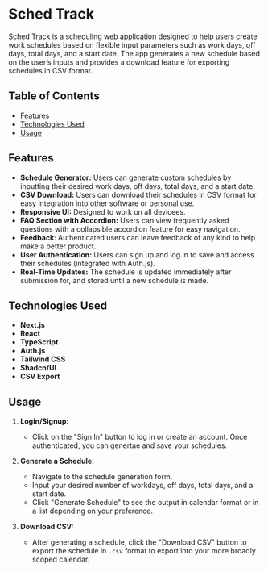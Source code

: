 # Sched Track

Sched Track is a scheduling web application designed to help users create work schedules based on flexible input parameters such as work days, off days, total days, and a start date. The app generates a new schedule based on the user’s inputs and provides a download feature for exporting schedules in CSV format.

## Table of Contents

- [Features](#features)
- [Technologies Used](#technologies-used)
- [Usage](#usage)


## Features

- **Schedule Generator:** Users can generate custom schedules by inputting their desired work days, off days, total days, and a start date.
- **CSV Download:** Users can download their schedules in CSV format for easy integration into other software or personal use.
- **Responsive UI:** Designed to work on all devicees.
- **FAQ Section with Accordion:** Users can view frequently asked questions with a collapsible accordion feature for easy navigation.
- **Feedback**: Authenticated users can leave feedback of any kind to help make a better product.
- **User Authentication:** Users can sign up and log in to save and access their schedules (integrated with Auth.js).
- **Real-Time Updates:** The schedule is updated immediately after submission for, and stored until a new schedule is made.

## Technologies Used

- **Next.js**
- **React**
- **TypeScript**
- **Auth.js**
- **Tailwind CSS**
-  **Shadcn/UI**
- **CSV Export**


## Usage

1. **Login/Signup:**
   - Click on the "Sign In" button to log in or create an account. Once authenticated, you can genertae and save your schedules.

2. **Generate a Schedule:**
   - Navigate to the schedule generation form.
   - Input your desired number of workdays, off days, total days, and a start date.
   - Click "Generate Schedule" to see the output in calendar format or in a list depending on your preference.

3. **Download CSV:**
   - After generating a schedule, click the "Download CSV" button to export the schedule in `.csv` format to export into your more broadly scoped calendar.



